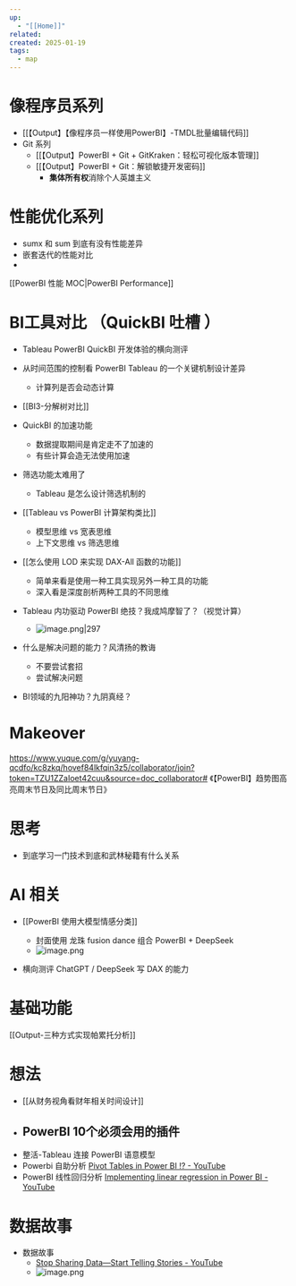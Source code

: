 ```yaml
---
up:
  - "[[Home]]"
related: 
created: 2025-01-19
tags:
  - map
---
```

# 像程序员系列

- [[【Output】【像程序员一样使用PowerBI】-TMDL批量编辑代码]]
- Git 系列
	- [[【Output】PowerBI + Git + GitKraken：轻松可视化版本管理]]
	- [[【Output】PowerBI + Git：解锁敏捷开发密码]]
		- **集体所有权**消除个人英雄主义







# 性能优化系列

- sumx 和 sum 到底有没有性能差异
- 嵌套迭代的性能对比
- 

[[PowerBI 性能 MOC|PowerBI Performance]]


# BI工具对比 （QuickBI 吐槽 ）

- Tableau PowerBI QuickBI 开发体验的横向测评
- 从时间范围的控制看 PowerBI Tableau 的一个关键机制设计差异
	- 计算列是否会动态计算
-  [[BI3-分解树对比]]
- QuickBI 的加速功能
	- 数据提取期间是肯定走不了加速的
	- 有些计算会造无法使用加速
- 筛选功能太难用了
	- Tableau 是怎么设计筛选机制的
- [[Tableau vs PowerBI 计算架构类比]]
	- 模型思维 vs 宽表思维
	- 上下文思维 vs 筛选思维
- [[怎么使用 LOD 来实现 DAX-All 函数的功能]]
	- 简单来看是使用一种工具实现另外一种工具的功能
	- 深入看是深度剖析两种工具的不同思维
- Tableau 内功驱动 PowerBI 绝技？我成鸠摩智了？（视觉计算）
	- ![image.png|297](https://s1.vika.cn/space/2025/02/08/b4515c13cb5a4e8295669d502ebbffec)

- 什么是解决问题的能力？风清扬的教诲
	- 不要尝试套招
	- 尝试解决问题
- BI领域的九阳神功？九阴真经？



# Makeover

https://www.yuque.com/g/yuyang-qcdfo/kc8zkq/hovef84lkfqin3z5/collaborator/join?token=TZU1ZZaIoet42cuu&source=doc_collaborator# 《【PowerBI】趋势图高亮周末节日及同比周末节日》


# 思考

- 到底学习一门技术到底和武林秘籍有什么关系

# AI 相关


- [[PowerBI 使用大模型情感分类]]
	- 封面使用 龙珠 fusion dance 组合 PowerBI + DeepSeek
	- ![image.png](https://s1.vika.cn/space/2025/02/05/85cfad9cf6ae49ca9f8ac5f26e246eaf)


- 横向测评 ChatGPT / DeepSeek  写 DAX 的能力

# 基础功能

[[Output-三种方式实现帕累托分析]]


# 想法

- [[从财务视角看财年相关时间设计]]
- PowerBI 10个必须会用的插件
	- 
- 整活-Tableau 连接 PowerBI 语意模型
- Powerbi 自助分析 [Pivot Tables in Power BI !? - YouTube](https://www.youtube.com/watch?v=Og8gkM7lRQo)
- PowerBI 线性回归分析 [Implementing linear regression in Power BI - YouTube](https://www.youtube.com/watch?v=EmsR8lc7w78)



# 数据故事

- 数据故事
	- [Stop Sharing Data—Start Telling Stories - YouTube](https://youtu.be/okziFtWFoJM?si=Ucn-dVU2Y1Gj-aZP)
	- ![image.png](https://s1.vika.cn/space/2025/02/05/7352f52b7497452ab0f6631c4bc9a4c0)


